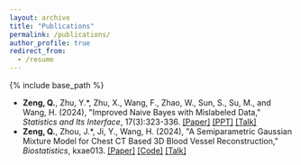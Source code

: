 ```yaml
---
layout: archive
title: "Publications"
permalink: /publications/
author_profile: true
redirect_from:
  - /resume
---
```


{% include base_path %}

- **Zeng, Q.**, Zhu, Y.\*, Zhu, X., Wang, F., Zhao, W., Sun, S., Su, M., and Wang, H. (2024), "Improved Naive Bayes with Mislabeled Data,"  *Statistics and Its Interface*, 17(3):323-336. [[Paper]](https://dx.doi.org/10.4310/22-SII757) [[PPT]](../files/INB_PPT.pdf) [[Talk]](https://www.bilibili.com/video/BV1mS421A7Ho/?share_source=copy_web&vd_source=8dc5883192910cf0452f3805dff5d1ea) 
- **Zeng, Q.**, Zhou, J.\*, Ji, Y., Wang, H. (2024), "A Semiparametric Gaussian Mixture Model for Chest CT Based 3D Blood Vessel Reconstruction," *Biostatistics*, kxae013. [[Paper]](https://doi.org/10.1093/biostatistics/kxae013) [[Code]](https://github.com/Helenology/Paper_KEM) [[Talk]](https://www.bilibili.com/video/BV1hH4y1w7aS/?share_source=copy_web&vd_source=8dc5883192910cf0452f3805dff5d1ea)
